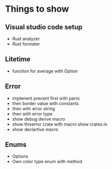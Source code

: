 # Things to show

## Visual studio code setup

- Rust analyzer
- Rust formater

## Litetime

- function for average with Option 

## Error

- implenent precent first with panic
- then border value with constants
- then with error string
- then with error type
- show debug derive macro
- show thiserror crate with macro show crates.io
- show declartive macro

## Enums

- Options
- Own color type enum with method
